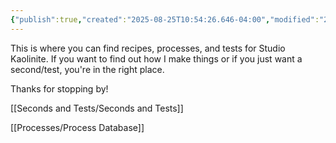 ```yaml
---
{"publish":true,"created":"2025-08-25T10:54:26.646-04:00","modified":"2025-08-28T10:21:11.356-04:00","cssclasses":""}
---
```


This is where you can find recipes, processes, and tests for Studio Kaolinite. If you want to find out how I make things or if you just want a second/test, you're in the right place. 

Thanks for stopping by! 

[[Seconds and Tests/Seconds and Tests]]

[[Processes/Process Database]]
